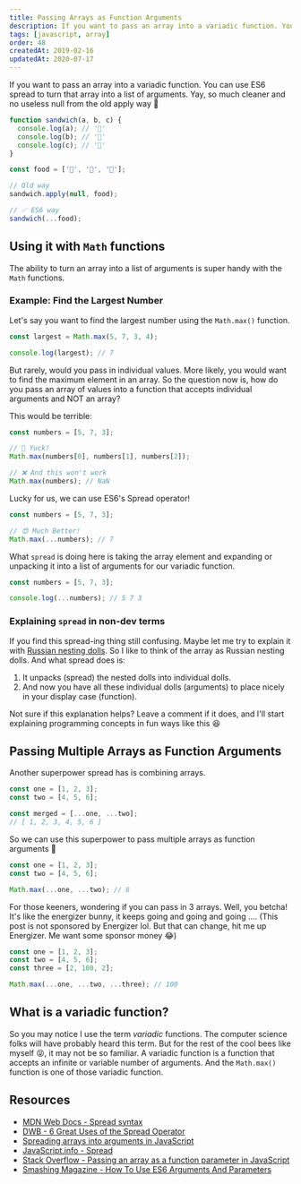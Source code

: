 ```yaml
---
title: Passing Arrays as Function Arguments
description: If you want to pass an array into a variadic function. You can use ES6 spread to turn that array into a list of arguments.
tags: [javascript, array]
order: 48
createdAt: 2019-02-16
updatedAt: 2020-07-17
---
```


If you want to pass an array into a variadic function. You can use ES6 spread to turn that array into a list of arguments. Yay, so much cleaner and no useless null from the old apply way 👏

```javascript
function sandwich(a, b, c) {
  console.log(a); // '🍞'
  console.log(b); // '🥬'
  console.log(c); // '🥓'
}

const food = ['🍞', '🥬', '🥓'];

// Old way
sandwich.apply(null, food);

// ✅ ES6 way
sandwich(...food);
```

<markdown-toc></markdown-toc>

## Using it with `Math` functions

The ability to turn an array into a list of arguments is super handy with the `Math` functions.

### Example: Find the Largest Number

Let's say you want to find the largest number using the `Math.max()` function.

```javascript
const largest = Math.max(5, 7, 3, 4);

console.log(largest); // 7
```

But rarely, would you pass in individual values. More likely, you would want to find the maximum element in an array. So the question now is, how do you pass an array of values into a function that accepts individual arguments and NOT an array?

This would be terrible:

```javascript
const numbers = [5, 7, 3];

// 🤮 Yuck!
Math.max(numbers[0], numbers[1], numbers[2]);

// ❌ And this won't work
Math.max(numbers); // NaN
```

Lucky for us, we can use ES6's Spread operator!

```javascript
const numbers = [5, 7, 3];

// 😍 Much Better!
Math.max(...numbers); // 7
```

What `spread` is doing here is taking the array element and expanding or unpacking it into a list of arguments for our variadic function.

```javascript
const numbers = [5, 7, 3];

console.log(...numbers); // 5 7 3
```

### Explaining `spread` in non-dev terms

If you find this spread-ing thing still confusing. Maybe let me try to explain it with [Russian nesting dolls](https://en.wikipedia.org/wiki/Matryoshka_doll). So I like to think of the array as Russian nesting dolls. And what spread does is:

1. It unpacks (spread) the nested dolls into individual dolls.
2. And now you have all these individual dolls (arguments) to place nicely in your display case (function).

Not sure if this explanation helps? Leave a comment if it does, and I'll start explaining programming concepts in fun ways like this 😆

## Passing Multiple Arrays as Function Arguments

Another superpower spread has is combining arrays.

```javascript
const one = [1, 2, 3];
const two = [4, 5, 6];

const merged = [...one, ...two];
// [ 1, 2, 3, 4, 5, 6 ]
```

So we can use this superpower to pass multiple arrays as function arguments 💪

```javascript
const one = [1, 2, 3];
const two = [4, 5, 6];

Math.max(...one, ...two); // 6
```

For those keeners, wondering if you can pass in 3 arrays. Well, you betcha! It's like the energizer bunny, it keeps going and going and going .... (This post is not sponsored by Energizer lol. But that can change, hit me up Energizer. Me want some sponsor money 😂)

```javascript
const one = [1, 2, 3];
const two = [4, 5, 6];
const three = [2, 100, 2];

Math.max(...one, ...two, ...three); // 100
```

## What is a variadic function?

So you may notice I use the term _variadic_ functions. The computer science folks will have probably heard this term. But for the rest of the cool bees like myself 😝, it may not be so familiar. A variadic function is a function that accepts an infinite or variable number of arguments. And the `Math.max()` function is one of those variadic function.

## Resources

- [MDN Web Docs - Spread syntax](https://developer.mozilla.org/en-US/docs/Web/JavaScript/Reference/Operators/Spread_syntax)
- [DWB - 6 Great Uses of the Spread Operator](https://davidwalsh.name/spread-operator)
- [Spreading arrays into arguments in JavaScript](http://2ality.com/2011/08/spreading.html)
- [JavaScript.info - Spread](https://javascript.info/rest-parameters-spread-operator)
- [Stack Overflow - Passing an array as a function parameter in JavaScript](https://stackoverflow.com/questions/2856059/passing-an-array-as-a-function-parameter-in-javascript)
- [Smashing Magazine - How To Use ES6 Arguments And Parameters](https://www.smashingmagazine.com/2016/07/how-to-use-arguments-and-parameters-in-ecmascript-6/)
